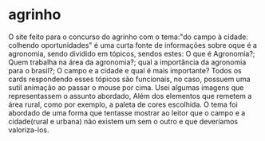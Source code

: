 # agrinho
   O site feito para o concurso do agrinho com o tema:"do campo à cidade: colhendo oportunidades" é uma curta fonte de informações sobre oque é a agronomia, sendo dividido em tópicos, sendos estes: O que é Agronomia?; Quem trabalha na área da agronomia?; qual a importância da agronomia para o brasil?; O campo e a cidade e qual é mais importante? Todos os cards respondendo esses tópicos são funcionais, no caso, possuem uma sutil animação ao passar o mouse por cima.
   Usei algumas imagens que representassem o assunto abordado, Além dos elementos que remetem a área rural, como por exemplo, a paleta de cores escolhida. O tema foi abordado de uma forma que tentasse mostrar ao leitor que o campo e a cidade(rural e urbana) não existem um sem o outro e que deveríamos valoriza-los.
